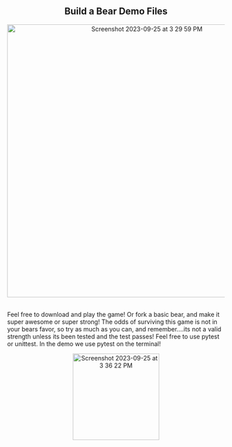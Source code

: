 <div align ="center"><h2>Build a Bear Demo Files</h2></div>
<div align="center"><img width="631" alt="Screenshot 2023-09-25 at 3 29 59 PM" src="https://github.com/JessicaWoods03/build-a-bear/assets/48572600/ae565c3f-798a-474d-85fe-905fa6f1723d"> </div><br>
<p>Feel free to download and play the game! Or fork a basic bear, and make it super awesome or super strong! The odds of surviving this game is not in your bears favor, so try as much as you can, and remember....its not a valid strength unless its been tested and the test passes! Feel free to use pytest or unittest. In the demo we use pytest on the terminal! </p>



<div align="center"><img width="200" alt="Screenshot 2023-09-25 at 3 36 22 PM" src="https://github.com/JessicaWoods03/build-a-bear/assets/48572600/d4c9e1b9-3dde-4dee-9110-4cc4278aa9cf"></div>
